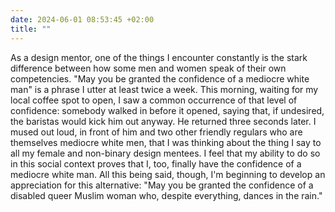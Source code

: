 ```yaml
---
date: 2024-06-01 08:53:45 +02:00
title: ""
---
```


As a design mentor, one of the things I encounter constantly is the stark difference between how some men and women speak of their own competencies. "May you be granted the confidence of a mediocre white man" is a phrase I utter at least twice a week. This morning, waiting for my local coffee spot to open, I saw a common occurrence of that level of confidence: somebody walked in before it opened, saying that, if undesired, the baristas would kick him out anyway. He returned three seconds later. I mused out loud, in front of him and two other friendly regulars who are themselves mediocre white men, that I was thinking about the thing I say to all my female and non-binary design mentees. I feel that my ability to do so in this social context proves that I, too, finally have the confidence of a mediocre white man. All this being said, though, I'm beginning to develop an appreciation for this alternative: "May you be granted the confidence of a disabled queer Muslim woman who, despite everything, dances in the rain."
